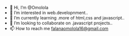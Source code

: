 - 👋 Hi, I’m @Omolola
- 👀 I’m interested in web.developnment..
- 🌱 I’m currently learning .more of html,css and javascript..
- 💞️ I’m looking to collaborate on .javascript projects..
- 📫 How to reach me falanaomolola16@gmail.com

<!---
Omolola99/Omolola99 is a ✨ special ✨ repository because its `README.md` (this file) appears on your GitHub profile.
You can click the Preview link to take a look at your changes.
--->
